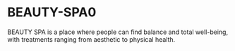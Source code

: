# BEAUTY-SPA0
BEAUTY SPA is a place where people can find balance and total well-being, with treatments ranging from aesthetic to physical health.
